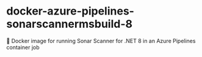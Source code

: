 # docker-azure-pipelines-sonarscannermsbuild-8
🐳 Docker image for running Sonar Scanner for .NET 8 in an Azure Pipelines container job
